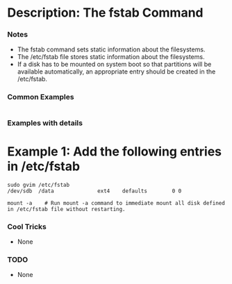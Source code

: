 # Description: The fstab Command

### Notes
* The fstab command sets static information about the filesystems.
* The /etc/fstab file stores static information about the filesystems.
* If a disk has to be mounted on system boot so that partitions will be available automatically, an appropriate
  entry should be created in the /etc/fstab.

### Common Examples
```shell
```

### Examples with details
# Example 1: Add the following entries in /etc/fstab
```shell
sudo gvim /etc/fstab
/dev/sdb  /data              ext4    defaults        0 0

mount -a    # Run mount -a command to immediate mount all disk defined in /etc/fstab file without restarting.
```

### Cool Tricks
* None

### TODO
* None
